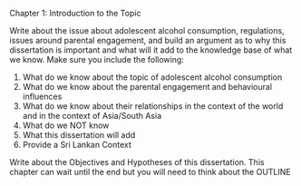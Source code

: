 Chapter 1: Introduction to the Topic  

Write about the issue about adolescent alcohol consumption, regulations, issues around parental engagement, and build an argument as to why this dissertation is important and what will it add to the knowledge base of what we know. Make sure you include the following:

1. What do we know about the topic of adolescent alcohol consumption
2. What do we know about the parental engagement and behavioural influences
3. What do we know about their relationships in the context of the world and in the context of Asia/South Asia
4. What do we NOT know
5. What this dissertation will add
6. Provide a Sri Lankan Context

Write about the Objectives and Hypotheses of this dissertation. This chapter can wait until the end but you will need to think about the OUTLINE



    
    
    
    
    
    
    
    
    
    
    
    
    